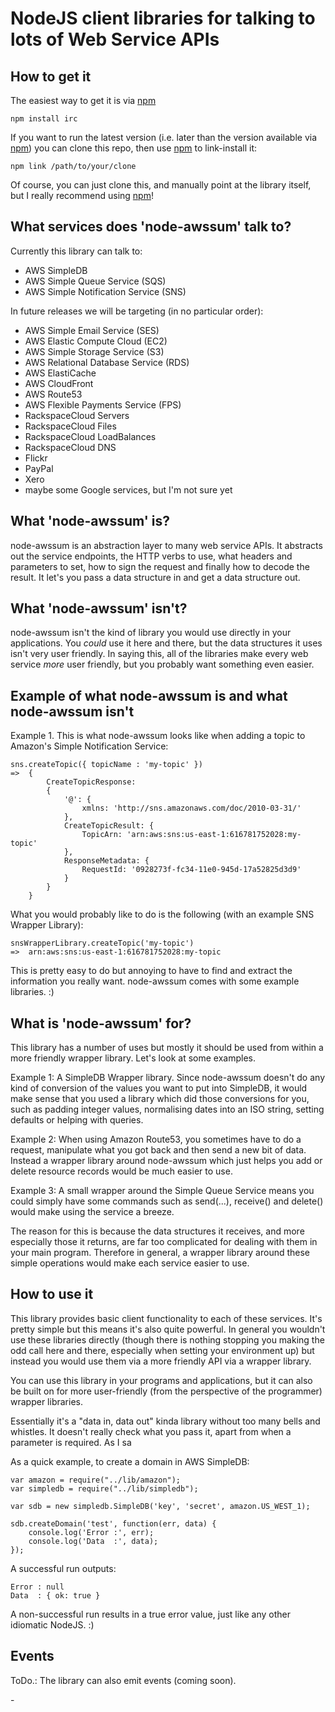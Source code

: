 NodeJS client libraries for talking to lots of Web Service APIs
===============================================================

How to get it
-------------

The easiest way to get it is via [npm][]

    npm install irc

If you want to run the latest version (i.e. later than the version available
via [npm][]) you can clone this repo, then use [npm][] to link-install it:

    npm link /path/to/your/clone

Of course, you can just clone this, and manually point at the library itself,
but I really recommend using [npm][]!

What services does 'node-awssum' talk to?
-----------------------------------------

Currently this library can talk to:

* AWS SimpleDB
* AWS Simple Queue Service (SQS)
* AWS Simple Notification Service (SNS)

In future releases we will be targeting (in no particular order):

* AWS Simple Email Service (SES)
* AWS Elastic Compute Cloud (EC2)
* AWS Simple Storage Service (S3)
* AWS Relational Database Service (RDS)
* AWS ElastiCache
* AWS CloudFront
* AWS Route53
* AWS Flexible Payments Service (FPS)
* RackspaceCloud Servers
* RackspaceCloud Files
* RackspaceCloud LoadBalances
* RackspaceCloud DNS
* Flickr
* PayPal
* Xero
* maybe some Google services, but I'm not sure yet

What 'node-awssum' is?
----------------------

node-awssum is an abstraction layer to many web service APIs. It abstracts out the service endpoints, the HTTP verbs to
use, what headers and parameters to set, how to sign the request and finally how to decode the result. It let's you
pass a data structure in and get a data structure out.

What 'node-awssum' isn't?
-------------------------

node-awssum isn't the kind of library you would use directly in your applications. You _could_ use it here and there,
but the data structures it uses isn't very user friendly. In saying this, all of the libraries make every web service
_more_ user friendly, but you probably want something even easier.

Example of what node-awssum is and what node-awssum isn't
---------------------------------------------------------

Example 1. This is what node-awssum looks like when adding a topic to Amazon's Simple Notification Service:

    sns.createTopic({ topicName : 'my-topic' })
    =>  {
            CreateTopicResponse:
            {
                '@': {
                    xmlns: 'http://sns.amazonaws.com/doc/2010-03-31/'
                },
                CreateTopicResult: {
                    TopicArn: 'arn:aws:sns:us-east-1:616781752028:my-topic'
                },
                ResponseMetadata: {
                    RequestId: '0928273f-fc34-11e0-945d-17a52825d3d9'
                }
            }
        }

What you would probably like to do is the following (with an example SNS Wrapper Library):

    snsWrapperLibrary.createTopic('my-topic')
    =>  arn:aws:sns:us-east-1:616781752028:my-topic

This is pretty easy to do but annoying to have to find and extract the information you really want. node-awssum comes
with some example libraries. :)

What is 'node-awssum' for?
--------------------------

This library has a number of uses but mostly it should be used from within a more friendly wrapper library. Let's look
at some examples.

Example 1: A SimpleDB Wrapper library. Since node-awssum doesn't do any kind of conversion of the values you want to
put into SimpleDB, it would make sense that you used a library which did those conversions for you, such as padding
integer values, normalising dates into an ISO string, setting defaults or helping with queries.

Example 2: When using Amazon Route53, you sometimes have to do a request, manipulate what you got back and then send a
new bit of data. Instead a wrapper library around node-awssum which just helps you add or delete resource records would
be much easier to use.

Example 3: A small wrapper around the Simple Queue Service means you could simply have some commands such as send(...),
receive() and delete() would make using the service a breeze.

The reason for this is because the data structures it receives, and more especially those it returns, are far too
complicated for dealing with them in your main program. Therefore in general, a wrapper library around these simple
operations would make each service easier to use.

How to use it
-------------

This library provides basic client functionality to each of these services. It's pretty simple but this means it's also
quite powerful. In general you wouldn't use these libraries directly (though there is nothing stopping you making the
odd call here and there, especially when setting your environment up) but instead you would use them via a more
friendly API via a wrapper library.

You can use this library in your programs and applications, but it can also be built on for more
user-friendly (from the perspective of the programmer) wrapper libraries.

Essentially it's a "data in, data out" kinda library without too many bells and whistles. It doesn't really check what
you pass it, apart from when a parameter is required. As I sa

As a quick example, to create a domain in AWS SimpleDB:

    var amazon = require("../lib/amazon");
    var simpledb = require("../lib/simpledb");

    var sdb = new simpledb.SimpleDB('key', 'secret', amazon.US_WEST_1);

    sdb.createDomain('test', function(err, data) {
        console.log('Error :', err);
        console.log('Data  :', data);
    });

A successful run outputs:

    Error : null
    Data  : { ok: true }

A non-successful run results in a true error value, just like any other idiomatic NodeJS. :)

Events
------

ToDo.: The library can also emit events (coming soon).

[npm]: http://github.com/isaacs/npm
-

